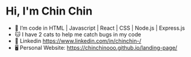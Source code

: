 <h1>Hi, I'm Chin Chin</h1>

- 🌱 I’m code in HTML | Javascript | React | CSS | Node.js | Express.js
- 🐱 I have 2 cats to help me catch bugs in my code
- 💼 Linkedin https://www.linkedin.com/in/chinchin-/
- 🖥️ Personal Website: https://chinchinooo.github.io/landing-page/
